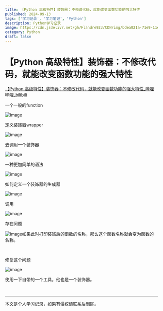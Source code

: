 ```yaml
---
title: 【Python 高级特性】装饰器：不修改代码，就能改变函数功能的强大特性
published: 2024-09-13
tags: ['学习记录', '学习笔记', 'Python']
description: Python学习记录
image: https://cdn.jsdelivr.net/gh/Flandre923/CDN/img/bdea021a-71e9-11ef-b238-ba1ea485754b.png
category: Python
draft: false
---
```



# 【Python 高级特性】装饰器：不修改代码，就能改变函数功能的强大特性

[【Python 高级特性】装饰器：不修改代码，就能改变函数功能的强大特性_哔哩哔哩_bilibili](https://www.bilibili.com/video/BV1Uz421Z79L/?spm_id_from=333.999.0.0&vd_source=f5ab73e8b88cb4cb94d904126cdfeb27)

一个一般的function

​![image](https://cdn.jsdelivr.net/gh/Flandre923/CDN/img/c1c533f2-71e9-11ef-92fd-ba1ea485754b.png)​

定义装饰器wrapper

​![image](https://cdn.jsdelivr.net/gh/Flandre923/CDN/img/c2acf8a1-71e9-11ef-867c-ba1ea485754b.png)​

去调用一个装饰器

​![image]()​

一种更加简单的语法

​![image](https://cdn.jsdelivr.net/gh/Flandre923/CDN/img/01eadb56-71ea-11ef-bf35-ba1ea485754b.png)​

如何定义一个装饰器的生成器

​![image](https://cdn.jsdelivr.net/gh/Flandre923/CDN/img/02d8357c-71ea-11ef-a92f-ba1ea485754b.png)​

调用

​![image](https://cdn.jsdelivr.net/gh/Flandre923/CDN/img/03b43287-71ea-11ef-9e4e-ba1ea485754b.png)​

存在问题

​![image](https://cdn.jsdelivr.net/gh/Flandre923/CDN/img/050f2941-71ea-11ef-ae8a-ba1ea485754b.png)如果此时打印装饰后的函数的名称，那么这个函数名称就会变为函数的名称。

‍

修复这个问题

​![image](https://cdn.jsdelivr.net/gh/Flandre923/CDN/img/05b2c696-71ea-11ef-98bb-ba1ea485754b.png)​

使用一下自带的一个工具。他也是一个装饰器。

‍

---
本文是个人学习记录，如果有侵权请联系后删除。

